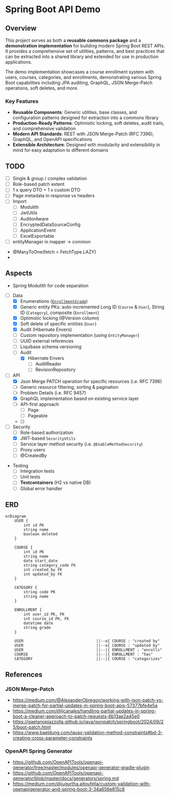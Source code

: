 # Spring Boot API Demo

## Overview

This project serves as both a **reusable commons package** and a **demonstration implementation** for building modern Spring Boot REST APIs. It provides a comprehensive set of utilities, patterns, and best practices that can be extracted into a shared library and extended for use in production applications.

The demo implementation showcases a course enrollment system with users, courses, categories, and enrollments, demonstrating various Spring Boot capabilities including JPA auditing, GraphQL, JSON Merge-Patch operations, soft deletes, and more.

### Key Features

- **Reusable Components**: Generic utilities, base classes, and configuration patterns designed for extraction into a commons library
- **Production-Ready Patterns**: Optimistic locking, soft deletes, audit trails, and comprehensive validation
- **Modern API Standards**: REST with JSON Merge-Patch (RFC 7396), GraphQL, and OpenAPI specifications
- **Extensible Architecture**: Designed with modularity and extensibility in mind for easy adaptation to different domains

## TODO

- [ ] Single & group / complex validation
- [ ] Role-based patch extent
- [ ] 1 x query DTO + 1 x custom DTO
- [ ] Page metadata in response vs headers
- [ ] Import
  - [ ] Modulith
  - [ ] JwtUtils
  - [ ] AuditorAware
  - [ ] EncryptedDataSourceConfig
  - [ ] ApplicationEvent
  - [ ] ExcelExportable
- [ ] entityManager in mapper -> common

- @ManyToOne(fetch =  FetchType.LAZY)
- 

## Aspects

- Spring Modulith for code separation

- [ ] Data
  - [x] Enumerations ([`EnrollmentGrade`](src/main/java/com/example/demo/entity/EnrollmentGrade.java))
  - [x] Generic entity PKs: auto-incremented Long ID (`Course` & `User`), String ID (`Category`), composite (`Enrollment`)
  - [x] Optimistic locking (@Version column)
  - [x] Soft delete of specific entities (`User`)
  - [x] Audit (Hibernate Envers)
  - [ ] Custom repository implementation (using `EntityManager`)
  - [ ] UUID external references
  - [ ] Liquibase schema versioning
  - [ ] Audit
    - [x] Hibernate Envers
      - [ ] AuditReader
      - [ ] RevisionRepository
- [ ] API
  - [x] Json Merge PATCH operation for specific resources (i.e. RFC 7396)
  - [ ] Generic resource filtering, sorting & pagination
  - [ ] Problem Details (i.e. RFC 9457)
  - [x] GraphQL implementation based on existing service layer
  - [ ] API-first approach
    - [ ] Page
    - [ ] Pageable
  - [ ] 
- [ ] Security
  - [ ] Role-based authorization
  - [x] JWT-based `SecurityUtils`
  - [ ] Service layer method security (i.e. `@EnableMethodSecurity`)
  - [ ] Proxy users
  - [ ] @CreatedBy
- Testing
  - [ ] Integration tests
  - [ ] Unit tests
  - [ ] **Testcontainers** (H2 vs native DB)
  - [ ] Global error handler

## ERD

```mermaid
erDiagram
    USER {
        int id PK
        string name
        boolean deleted
    }

    COURSE {
        int id PK
        string name
        date start_date
        string category_code FK
        int created_by FK
        int updated_by FK
    }

    CATEGORY {
        string code PK
        string name
    }

    ENROLLMENT {
        int user_id PK, FK
        int course_id PK, FK
        datetime date
        string grade
    }

    USER                                ||--o{ COURSE : "created by"
    USER                                ||--o{ COURSE : "updated by"
    USER                                ||--|{ ENROLLMENT : "enrolls"
    COURSE                              ||--|{ ENROLLMENT : "has"
    CATEGORY                            ||--|{ COURSE : "categorizes"
```

## References

### JSON Merge-Patch
- https://medium.com/@AlexanderObregon/working-with-json-patch-vs-merge-patch-for-partial-updates-in-spring-boot-apis-57377bfe4e5a
- https://medium.com/@ljcanales/handling-partial-updates-in-spring-boot-a-cleaner-approach-to-patch-requests-6b13ae2a45e0
- https://gaetanopiazzolla.github.io/java/jsonpatch/springboot/2024/09/25/boot-patch.html
- https://www.baeldung.com/javax-validation-method-constraints#bd-3-creating-cross-parameter-constraints

### OpenAPI Spring Generator

- https://github.com/OpenAPITools/openapi-generator/tree/master/modules/openapi-generator-gradle-plugin
- https://github.com/OpenAPITools/openapi-generator/blob/master/docs/generators/spring.md
- https://medium.com/@jugurtha.aitoufella/custom-validation-with-openapigenerator-and-spring-boot-3-34a656e815c8